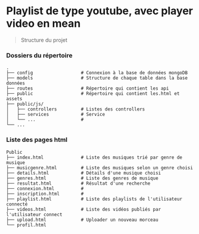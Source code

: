 Playlist de type youtube, avec player video en mean
============================

> Structure du projet

### Dossiers du répertoire


	.
    ├── config                  # Connexion à la base de données mongoDB
    ├── models                  # Structure de chaque table dans la base données
    ├── routes                  # Répertoire qui contient les api	
    ├── public                  # Répertoire qui contient les.html et assets
    ├── public/js/
	│	├── controllers         # Listes des controllers
    │   ├── services        	# Service
    │   └── ...            		# 
    └── ...
	
### Liste des pages html

	Public
    ├── index.html              # Liste des musiques trié par genre de musique 
    ├── musicgenre.html         # Liste des musiques selon un genre choisi
    ├── details.html            # Détails d'une musique choisi
    ├── genres.html				# Liste des genres de musique
	├── resultat.html			# Résultat d'une recherche
    ├── connexion.html          # 
    ├── inscription.html		#
    ├── playlist.html			# Liste des playlists de l'utilisateur connecté
    ├── videos.html        		# Liste des vidéos publiés par l'utilisateur connect
	├── upload.html        		# Uploader un nouveau morceau         		 
    └── profil.html
	
	
